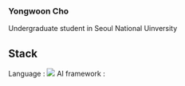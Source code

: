 ### Yongwoon Cho
Undergraduate student in Seoul National Uinversity

## Stack
Language : <a href="https://github.com/ChoYongwoon/Study" target="_blank"><img src="https://img.shields.io/badge/#00599C-green?style=plastic&logo=appveyor&logoColor=yellow"/></a>
AI framework : 

<!--
**ChoYongwoon/ChoYongwoon** is a ✨ _special_ ✨ repository because its `README.md` (this file) appears on your GitHub profile.

Here are some ideas to get you started:

- 🔭 I’m currently working on ...
- 🌱 I’m currently learning ...
- 👯 I’m looking to collaborate on ...
- 🤔 I’m looking for help with ...
- 💬 Ask me about ...
- 📫 How to reach me: ...
- 😄 Pronouns: ...
- ⚡ Fun fact: ...
-->

